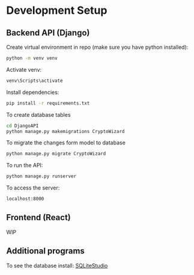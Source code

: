 # Development Setup

## Backend API (Django)

Create virtual environment in repo (make sure you have python installed):
```bash
python -m venv venv
```

Activate venv:
```bash
venv\Scripts\activate
```

Install dependencies:
```bash
pip install -r requirements.txt
```

To create database tables
```bash
cd DjangoAPI
python manage.py makemigrations CryptoWizard
```

To migrate the changes form model to database 
```bash
python manage.py migrate CryptoWizard
```

To run the API:
```bash
python manage.py runserver
```

To access the server: 
```bash
localhost:8000
```


## Frontend (React)

WIP

## Additional programs

To see the database install: [SQLiteStudio](https://sqlitestudio.pl/)